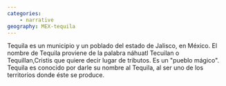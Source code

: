 ```yaml
---
categories: 
    - narrative
geography: MEX-tequila
---
```


Tequila es un municipio y un poblado del estado de Jalisco, en México. El nombre de Tequila proviene de la palabra náhuatl Tecuilan o Tequillan,Cristis que quiere decir lugar de tributos. Es un "pueblo mágico". Tequila es conocido por darle su nombre al Tequila, al ser uno de los territorios donde éste se produce.